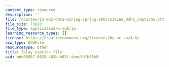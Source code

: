 ```yaml
---
content_type: resource
description: ''
file: /courses/15-062-data-mining-spring-2003/oiKLWa_0dhs_captions.vtt
file_size: 73820
file_type: application/x-subrip
learning_resource_types: []
license: https://creativecommons.org/licenses/by-nc-sa/4.0/
ocw_type: OCWFile
resourcetype: Other
title: 3play caption file
uid: edd05057-0625-462b-b82f-deec53fb91b8
---
```

